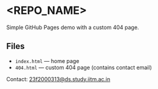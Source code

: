 # <REPO_NAME>

Simple GitHub Pages demo with a custom 404 page.

## Files
- `index.html` — home page
- `404.html` — custom 404 page (contains contact email)

Contact: 23f2000313@ds.study.iitm.ac.in
